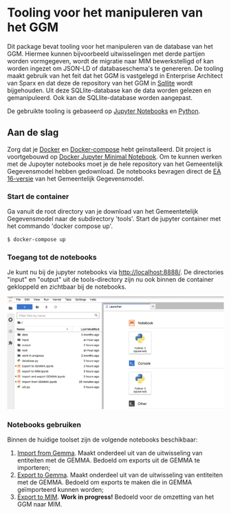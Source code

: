 # Tooling voor het manipuleren van het GGM

Dit package bevat tooling voor het manipuleren van de database van het GGM. Hiermee kunnen bijvoorbeeld uitwisselingen met derde partijen worden vormgegeven, wordt de migratie naar MIM bewerkstelligd of kan worden ingezet om JSON-LD of databaseschema's te genereren. De tooling maakt gebruik van het feit dat het GGM is vastgelegd in Enterprise Architect van Sparx en dat deze de repository van het GGM in [Sqllite](https://www.sqlite.org/index.html) wordt bijgehouden. Uit deze SQLlite-database kan de data worden gelezen en gemanipuleerd. Ook kan de SQLlite-database worden aangepast.  

De gebruikte tooling is gebaseerd op [Jupyter Notebooks](https://jupyter.org) en [Python](https://www.python.org).

## Aan de slag

Zorg dat je [Docker](https://www.docker.com) en [Docker-compose](https://github.com/docker/compose) hebt geïnstalleerd. Dit project is voortgebouwd op [Docker Jupyter Minimal Notebook](https://github.com/jupyter/docker-stacks). Om te kunnen werken met de Jupoyter notebooks moet je de hele repository van het Gemeentelijk Gegevensmodel hebben gedownload. De notebooks bevragen direct de [EA 16-versie](https://github.com/Gemeente-Delft/Gemeentelijk-Gegevensmodel/blob/master/gemeentelijk%20gegevensmodel%20EA16.qea) van het Gemeentelijk Gegevensmodel. 

### Start de container

Ga vanuit de root directory van je download van het Gemeentetelijk Gegevensmodel naar de subdirectory 'tools'. Start de jupyter container met het commando 'docker compose up'. 

```sh
$ docker-compose up
```

### Toegang tot de notebooks

Je kunt nu bij de jupyter notebooks via [http://localhost:8888/](http://localhost:8888/). De directories "input" en "output" uit de tools-directory zijn nu ook binnen de container gekloppeld en zichtbaar bij de notebooks.

![Input en Output zijn zichtbaar](docs/input_output.png)

### Notebooks gebruiken

Binnen de huidige toolset zijn de volgende notebooks beschikbaar:

1. [Import from Gemma](http://localhost:8888/lab/workspaces/auto-1/tree/Import%20from%20GEMMA.ipynb). Maakt onderdeel uit van de uitwisseling van entiteiten met de GEMMA. Bedoeld om exports uit de GEMMA te importeren;
2.  [Export to Gemma](http://localhost:8888/lab/workspaces/auto-1/tree/Export%20to%20GEMMA.ipynb). Maakt onderdeel uit van de uitwisseling van entiteiten met de GEMMA. Bedoeld om exports te maken die in GEMMA geïmporteerd kunnen worden;
3. [Export to MIM](http://localhost:8888/lab/workspaces/auto-1/tree/Export%20to%20MIM.ipynb). **Work in progress!** Bedoeld voor de omzetting van het GGM naar MIM.
